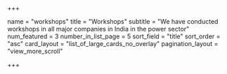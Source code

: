 +++

name = "workshops"
title = "Workshops"
subtitle = "We have conducted workshops in all major companies in India in the power sector"
num_featured = 3
number_in_list_page = 5
sort_field = "title"
sort_order = "asc"
card_layout = "list_of_large_cards_no_overlay"
pagination_layout = "view_more_scroll"

+++